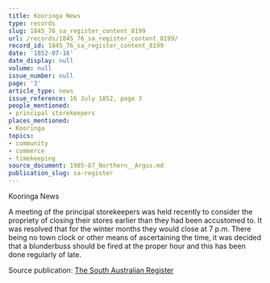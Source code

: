 ```yaml
---
title: Kooringa News
type: records
slug: 1845_76_sa_register_content_8199
url: /records/1845_76_sa_register_content_8199/
record_id: 1845_76_sa_register_content_8199
date: '1852-07-16'
date_display: null
volume: null
issue_number: null
page: '3'
article_type: news
issue_reference: 16 July 1852, page 3
people_mentioned:
- principal storekeepers
places_mentioned:
- Kooringa
topics:
- community
- commerce
- timekeeping
source_document: 1985-87_Northern__Argus.md
publication_slug: sa-register
---
```


Kooringa News

A meeting of the principal storekeepers was held recently to consider the propriety of closing their stores earlier than they had been accustomed to.  It was resolved that for the winter months they would close at 7 p.m.  There being no town clock or other means of ascertaining the time, it was decided that a blunderbuss should be fired at the proper hour and this has been done regularly of late.

Source publication: [The South Australian Register](/publications/sa-register/)
